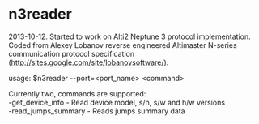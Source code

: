 n3reader
========
2013-10-12.
Started to work on Alti2 Neptune 3 protocol implementation.
Coded from Alexey Lobanov reverse engineered Altimaster N-series
communication protocol specification
(http://sites.google.com/site/lobanovsoftware/).

usage: $n3reader --port=&lt;port_name&gt; &lt;command&gt;

Currently two, commands are supported:<br/>
  -get_device_info - Read device model, s/n, s/w and h/w versions<br/>
  -read_jumps_summary - Reads jumps summary data
